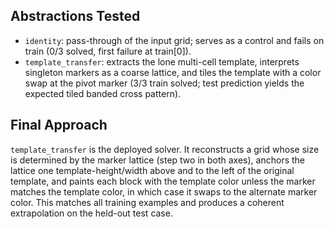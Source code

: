 ## Abstractions Tested

- `identity`: pass-through of the input grid; serves as a control and fails on train (0/3 solved, first failure at train[0]).
- `template_transfer`: extracts the lone multi-cell template, interprets singleton markers as a coarse lattice, and tiles the template with a color swap at the pivot marker (3/3 train solved; test prediction yields the expected tiled banded cross pattern).

## Final Approach

`template_transfer` is the deployed solver. It reconstructs a grid whose size is determined by the marker lattice (step two in both axes), anchors the lattice one template-height/width above and to the left of the original template, and paints each block with the template color unless the marker matches the template color, in which case it swaps to the alternate marker color. This matches all training examples and produces a coherent extrapolation on the held-out test case.
